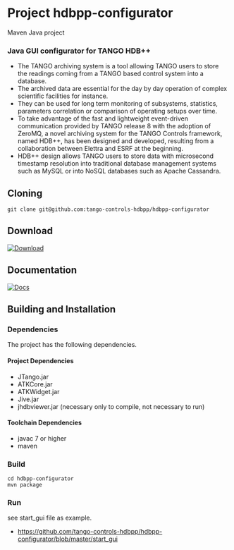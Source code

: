 # Project hdbpp-configurator

Maven Java project

### Java GUI configurator for TANGO HDB++

 - The TANGO archiving system is a tool allowing TANGO users to store the readings coming from a TANGO based control system into a database.
 - The archived data are essential for the day by day operation of complex scientific facilities for instance.
 - They can be used for long term monitoring of subsystems, statistics, parameters correlation or comparison of operating setups over time.
 - To take advantage of the fast and lightweight event-driven communication provided by TANGO release 8 with the adoption of ZeroMQ,
	    a novel archiving system for the TANGO Controls framework, named HDB++, has been designed and developed,
	    resulting from a collaboration between Elettra and ESRF at the beginning.
 - HDB++ design allows TANGO users to store data with microsecond timestamp resolution into traditional database management systems
	    such as MySQL or into NoSQL databases such as Apache Cassandra. 


## Cloning

```
git clone git@github.com:tango-controls-hdbpp/hdbpp-configurator
```

## Download

[ ![Download](https://api.bintray.com/packages/tango-controls/maven/hdbpp-configurator/images/download.svg) ](https://bintray.com/tango-controls/maven/hdbpp-configurator/_latestVersion)

## Documentation 

[![Docs](https://img.shields.io/badge/Latest-Docs-orange.svg)](http://www.esrf.fr/computing/cs/tango/tango_doc/tools_doc/hdb++-configurator/index.html)


## Building and Installation

### Dependencies

The project has the following dependencies.

#### Project Dependencies 

* JTango.jar
* ATKCore.jar
* ATKWidget.jar
* Jive.jar
* jhdbviewer.jar (necessary only to compile, not necessary to run)
  

#### Toolchain Dependencies 

* javac 7 or higher
* maven
  


### Build

```
cd hdbpp-configurator
mvn package
```

### Run 
see start_gui file as example.
 - https://github.com/tango-controls-hdbpp/hdbpp-configurator/blob/master/start_gui
